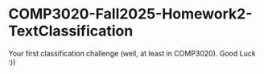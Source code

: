 # COMP3020-Fall2025-Homework2-TextClassification
Your first classification challenge (well, at least in COMP3020). Good Luck :))
